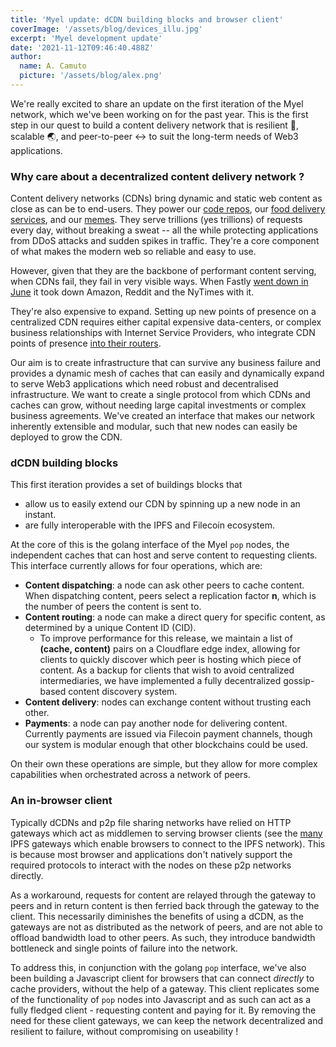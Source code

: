 ```yaml
---
title: 'Myel update: dCDN building blocks and browser client'
coverImage: '/assets/blog/devices_illu.jpg'
excerpt: 'Myel development update'
date: '2021-11-12T09:46:40.488Z'
author:
  name: A. Camuto
  picture: '/assets/blog/alex.png'
---
```

We're really excited to share an update on the first iteration of the Myel network, which we've been working on for the past year. This is the first step in our quest to build a content delivery network that is resilient 💪, scalable 🌏, and peer-to-peer ↔️ to suit the long-term needs of Web3 applications.

### Why care about a decentralized content delivery network ? 

Content delivery networks (CDNs) bring dynamic and static web content as close as can be to end-users. They power our [code repos](https://www.fastly.com/customers/github/), our [food delivery services](https://www.fastly.com/customers/deliveroo/), and our [memes](https://www.cloudflare.com/case-studies/9gag-cdn-ddos-protection/).  They serve trillions (yes trillions) of requests every day, without breaking a sweat -- all the while protecting applications from DDoS attacks and sudden spikes in traffic. They're a core component of what makes the modern web so reliable and  easy to use. 

However, given that they are the backbone of performant content serving, when CDNs fail, they fail in very visible ways. When Fastly [went down in June](https://www.datacenterdynamics.com/en/opinions/inside-the-fastly-outage-a-firm-reminder-on-internet-redundancy/) it took down Amazon, Reddit and the NyTimes with it. 

They're also expensive to expand. Setting up new points of presence on a centralized CDN requires either capital expensive data-centers, or complex business relationships with Internet Service Providers, who integrate CDN points of presence [into their routers](https://www.akamai.com/content/dam/site/en/documents/research-paper/pushing-cdn-isp-collaboration-to-the-limit-technical-publication.pdf). 

Our aim is to create infrastructure that can survive any business failure and provides a dynamic mesh of caches that can easily and dynamically expand to serve Web3 applications which need robust and decentralised infrastructure. We want to create a single protocol from which CDNs and caches can grow, without needing large capital investments or complex business agreements. We've created an interface that makes our network inherently extensible and modular, such that new nodes can easily be deployed to grow the CDN. 

### dCDN building blocks 

This first iteration provides a set of buildings blocks that
- allow us to easily extend our CDN by spinning up a new node in an instant.
- are fully interoperable with the IPFS and Filecoin ecosystem.

At the core of this is the golang interface of the Myel `pop` nodes, the independent caches that can host and serve content to requesting clients. This interface currently allows for four operations, which are: 
- **Content dispatching**: a node can ask other peers to cache content. When dispatching content, peers select a replication factor **n**, which is the number of peers the content is sent to. 
- **Content routing**: a node can make a direct query for specific content, as determined by a unique Content ID (CID). 
  - To improve performance for this release, we maintain a list of **(cache, content)** pairs on a Cloudflare edge index, allowing for clients to quickly discover which peer is hosting which piece of content. As a backup for clients that wish to avoid centralized intermediaries, we have implemented a fully decentralized gossip-based content discovery system.  
- **Content delivery**: nodes can exchange content without trusting each other.
- **Payments**:  a node can pay another node for delivering content. Currently payments are issued via Filecoin payment channels, though our system is modular enough that other blockchains could be used. 

On their own these operations are simple, but they allow for more complex capabilities when orchestrated across a network of peers. 

### An in-browser client

Typically dCDNs and p2p file sharing networks have relied on HTTP gateways which act as middlemen to serving browser clients (see the [many](https://ipfs.github.io/public-gateway-checker/) IPFS gateways which enable browsers to connect to the IPFS network). This is because most browser and applications don't natively support the required protocols to interact with the nodes on these p2p networks directly.

As a workaround, requests for content are relayed through the gateway to peers and in return content is then ferried back through the gateway to the client. This necessarily diminishes the benefits of using a dCDN, as the gateways are not as distributed as the network of peers, and are not able to offload bandwidth load to other peers. As such, they introduce bandwidth bottleneck and single points of failure into the network.

To address this, in conjunction with the golang `pop`  interface, we've also been building a Javascript client for browsers that can connect _directly_ to cache providers, without the help of a gateway. This client replicates some of the functionality of `pop` nodes into Javascript and as such can act as a fully fledged client - requesting content and paying for it. By removing the need for these client gateways, we can keep the network decentralized and resilient to failure, without compromising on useability !  

